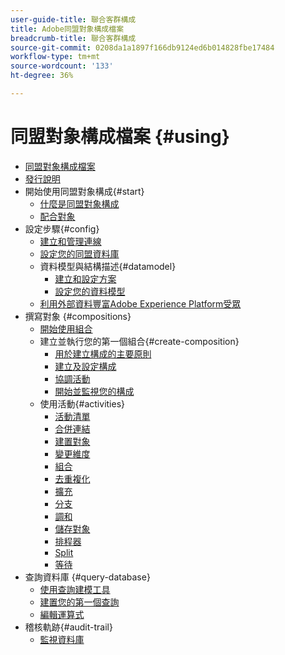 ```yaml
---
user-guide-title: 聯合客群構成
title: Adobe同盟對象構成檔案
breadcrumb-title: 聯合客群構成
source-git-commit: 0208da1a1897f166db9124ed6b014828fbe17484
workflow-type: tm+mt
source-wordcount: '133'
ht-degree: 36%

---
```



# 同盟對象構成檔案 {#using}

+ [同盟對象構成檔案](home.md)
+ [發行說明](start/release-notes.md)
+ 開始使用同盟對象構成{#start}
   + [什麼是同盟對象構成](start/get-started.md)
   + [配合對象](start/audiences.md)
+ 設定步驟{#config}
   + [建立和管理連線](connections/connections.md)
   + [設定您的同盟資料庫](connections/federated-db.md)
   + 資料模型與結構描述{#datamodel}
      + [建立和設定方案](customer/schemas.md)
      + [設定您的資料模型](data-management/gs-models.md)
   + [利用外部資料豐富Adobe Experience Platform受眾](connections/destinations.md)
+ 撰寫對象 {#compositions}
   + [開始使用組合](compositions/gs-compositions.md)
   + 建立並執行您的第一個組合{#create-composition}
      + [用於建立構成的主要原則](compositions/gs-composition-creation.md)
      + [建立及設定構成](compositions/create-composition.md)
      + [協調活動](compositions/orchestrate-activities.md)
      + [開始並監視您的構成](compositions/start-monitor-composition.md)
   + 使用活動{#activities}
      + [活動清單](compositions/activities/about-activities.md)
      + [合併連結](compositions/activities/and-join.md)
      + [建置對象](compositions/activities/build-audience.md)
      + [變更維度](compositions/activities/change-dimension.md)
      + [組合](compositions/activities/combine.md)
      + [去重複化](compositions/activities/deduplication.md)
      + [擴充](compositions/activities/enrichment.md)
      + [分支](compositions/activities/fork.md)
      + [調和](compositions/activities/reconciliation.md)
      + [儲存對象](compositions/activities/save-audience.md)
      + [排程器](compositions/activities/scheduler.md)
      + [Split](compositions/activities/split.md)
      + [等待](compositions/activities/wait.md)
+ 查詢資料庫 {#query-database}
   + [使用查詢建模工具](query/query-modeler-overview.md)
   + [建置您的第一個查詢](query/build-query.md)
   + [編輯運算式](query/expression-editor.md)
+ 稽核軌跡{#audit-trail}
   + [監視資料庫](admin/audit-trail.md)
